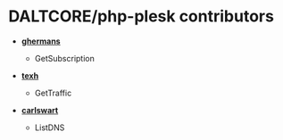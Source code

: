 DALTCORE/php-plesk contributors
============================

* **[ghermans](https://github.com/ghermans)**

  * GetSubscription
  
* **[texh](https://github.com/texh)**

  * GetTraffic

* **[carlswart](https://github.com/carlswart)**

  * ListDNS
